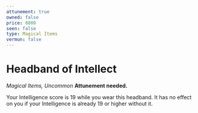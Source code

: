 ```yaml
---
attunement: true
owned: false
price: 8000
seen: false
type: Magical Items
vermun: false
---
```

# Headband of Intellect

*Magical Items, Uncommon* **Attunement needed.**

Your Intelligence score is 19 while you wear this headband. It has no effect on you if your Intelligence is already 19 or higher without it.
